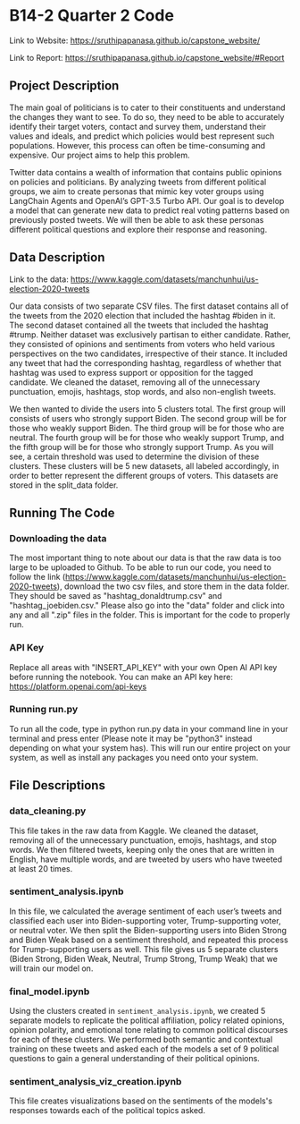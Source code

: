 # B14-2 Quarter 2 Code

Link to Website: https://sruthipapanasa.github.io/capstone_website/

Link to Report: https://sruthipapanasa.github.io/capstone_website/#Report

## Project Description
The main goal of politicians is to cater to their constituents and understand the changes they want to see. To do so, they need to be able to accurately identify their target voters, contact and survey them, understand their values and ideals, and predict which policies would best represent such populations. However, this process can often be time-consuming and expensive. Our project aims to help this problem.

Twitter data contains a wealth of information that contains public opinions on policies and politicians. By analyzing tweets from different political groups, we aim to create personas that mimic key voter groups using LangChain Agents and OpenAI’s GPT-3.5 Turbo API. Our goal is to develop a model that can generate new data to predict real voting patterns based on previously posted tweets. We will then be able to ask these personas different political questions and explore their response and reasoning.

## Data Description
Link to the data: https://www.kaggle.com/datasets/manchunhui/us-election-2020-tweets

Our data consists of two separate CSV files. The first dataset contains all of the tweets
from the 2020 election that included the hashtag #biden in it. The second dataset contained all
the tweets that included the hashtag #trump. Neither dataset was exclusively partisan to either
candidate. Rather, they consisted of opinions and sentiments from voters who held various
perspectives on the two candidates, irrespective of their stance. It included any tweet that had the
corresponding hashtag, regardless of whether that hashtag was used to express support or
opposition for the tagged candidate. We cleaned the dataset, removing all of the unnecessary
punctuation, emojis, hashtags, stop words, and also non-english tweets. 

We then wanted to divide the users into 5 clusters total. The first group will consists of users who strongly support Biden. The second group will be for those who weakly support Biden. The third group will be for those who are neutral. The fourth group will be for those who weakly support Trump, and the fifth group will be for those who strongly support Trump. As you will see, a certain threshold was used to determine the division of these clusters. These clusters will be 5 new datasets, all labeled accordingly, in order to better represent the different groups of voters. This datasets are stored in the split_data folder.

## Running The Code
### Downloading the data 
The most important thing to note about our data is that the raw data is too large to be uploaded to Github. To be able to run our code, 
you need to follow the link (https://www.kaggle.com/datasets/manchunhui/us-election-2020-tweets), download the two csv files, and store them in the data folder. They should be saved as "hashtag_donaldtrump.csv" and "hashtag_joebiden.csv." Please also go into the "data" folder and click into any and all ".zip" files in the folder. This is important for the code to properly run. 
### API Key
Replace all areas with "INSERT_API_KEY" with your own Open AI API key before running the notebook. You can make an API key here: https://platform.openai.com/api-keys
### Running run.py
To run all the code, type in python run.py data in your command line in your terminal and press enter (Please note it may be "python3" instead depending on what your system has). This will run our entire project on your system, as well as install any packages you need onto your system.

## File Descriptions
### data_cleaning.py
This file takes in the raw data from Kaggle. We cleaned the dataset, removing all of the unnecessary punctuation, emojis, hashtags, and stop words. We then filtered tweets, keeping only the ones that are written in English, have multiple words, and are tweeted by users who have tweeted at least 20 times.

### sentiment_analysis.ipynb
In this file, we calculated the average sentiment of each user’s tweets and classified each user into Biden-supporting voter, Trump-supporting voter, or neutral voter. We then split the Biden-supporting users into Biden Strong and Biden Weak based on a sentiment threshold, and repeated this process for Trump-supporting users as well. This file gives us 5 separate clusters (Biden Strong, Biden Weak, Neutral, Trump Strong, Trump Weak) that we will train our model on.

### final_model.ipynb
Using the clusters created in `sentiment_analysis.ipynb`, we created 5 separate models to replicate the political affiliation, policy related opinions, opinion polarity, and emotional tone relating to common political discourses for each of these clusters. We performed both semantic and contextual training on these tweets and asked each of the models a set of 9 political questions to gain a general understanding of their political opinions.

### sentiment_analysis_viz_creation.ipynb
This file creates visualizations based on the sentiments of the models's responses towards each of the political topics asked.
